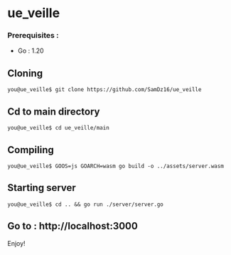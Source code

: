 # ue_veille
### Prerequisites :
- Go : 1.20

## Cloning
```console
you@ue_veille$ git clone https://github.com/SamDz16/ue_veille
``` 
## Cd to main directory
```console
you@ue_veille$ cd ue_veille/main
```

## Compiling
```console
you@ue_veille$ GOOS=js GOARCH=wasm go build -o ../assets/server.wasm
```
## Starting server
```console
you@ue_veille$ cd .. && go run ./server/server.go
```
## Go to : http://localhost:3000

Enjoy!
